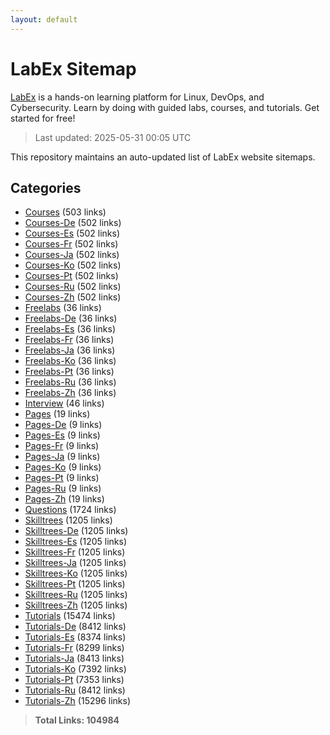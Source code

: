 ```yaml
---
layout: default
---
```


# LabEx Sitemap

[LabEx](https://labex.io) is a hands-on learning platform for Linux, DevOps, and Cybersecurity. Learn by doing with guided labs, courses, and tutorials. Get started for free!

> Last updated: 2025-05-31 00:05 UTC

This repository maintains an auto-updated list of LabEx website sitemaps.

## Categories

- [Courses](categories/courses.md) (503 links)
- [Courses-De](categories/courses-de.md) (502 links)
- [Courses-Es](categories/courses-es.md) (502 links)
- [Courses-Fr](categories/courses-fr.md) (502 links)
- [Courses-Ja](categories/courses-ja.md) (502 links)
- [Courses-Ko](categories/courses-ko.md) (502 links)
- [Courses-Pt](categories/courses-pt.md) (502 links)
- [Courses-Ru](categories/courses-ru.md) (502 links)
- [Courses-Zh](categories/courses-zh.md) (502 links)
- [Freelabs](categories/freelabs.md) (36 links)
- [Freelabs-De](categories/freelabs-de.md) (36 links)
- [Freelabs-Es](categories/freelabs-es.md) (36 links)
- [Freelabs-Fr](categories/freelabs-fr.md) (36 links)
- [Freelabs-Ja](categories/freelabs-ja.md) (36 links)
- [Freelabs-Ko](categories/freelabs-ko.md) (36 links)
- [Freelabs-Pt](categories/freelabs-pt.md) (36 links)
- [Freelabs-Ru](categories/freelabs-ru.md) (36 links)
- [Freelabs-Zh](categories/freelabs-zh.md) (36 links)
- [Interview](categories/interview.md) (46 links)
- [Pages](categories/pages.md) (19 links)
- [Pages-De](categories/pages-de.md) (9 links)
- [Pages-Es](categories/pages-es.md) (9 links)
- [Pages-Fr](categories/pages-fr.md) (9 links)
- [Pages-Ja](categories/pages-ja.md) (9 links)
- [Pages-Ko](categories/pages-ko.md) (9 links)
- [Pages-Pt](categories/pages-pt.md) (9 links)
- [Pages-Ru](categories/pages-ru.md) (9 links)
- [Pages-Zh](categories/pages-zh.md) (19 links)
- [Questions](categories/questions.md) (1724 links)
- [Skilltrees](categories/skilltrees.md) (1205 links)
- [Skilltrees-De](categories/skilltrees-de.md) (1205 links)
- [Skilltrees-Es](categories/skilltrees-es.md) (1205 links)
- [Skilltrees-Fr](categories/skilltrees-fr.md) (1205 links)
- [Skilltrees-Ja](categories/skilltrees-ja.md) (1205 links)
- [Skilltrees-Ko](categories/skilltrees-ko.md) (1205 links)
- [Skilltrees-Pt](categories/skilltrees-pt.md) (1205 links)
- [Skilltrees-Ru](categories/skilltrees-ru.md) (1205 links)
- [Skilltrees-Zh](categories/skilltrees-zh.md) (1205 links)
- [Tutorials](categories/tutorials.md) (15474 links)
- [Tutorials-De](categories/tutorials-de.md) (8412 links)
- [Tutorials-Es](categories/tutorials-es.md) (8374 links)
- [Tutorials-Fr](categories/tutorials-fr.md) (8299 links)
- [Tutorials-Ja](categories/tutorials-ja.md) (8413 links)
- [Tutorials-Ko](categories/tutorials-ko.md) (7392 links)
- [Tutorials-Pt](categories/tutorials-pt.md) (7353 links)
- [Tutorials-Ru](categories/tutorials-ru.md) (8412 links)
- [Tutorials-Zh](categories/tutorials-zh.md) (15296 links)

> **Total Links: 104984**
